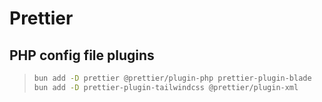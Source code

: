 # Prettier

## PHP config file plugins

> ```zsh
> bun add -D prettier @prettier/plugin-php prettier-plugin-blade
> bun add -D prettier-plugin-tailwindcss @prettier/plugin-xml
> ```
